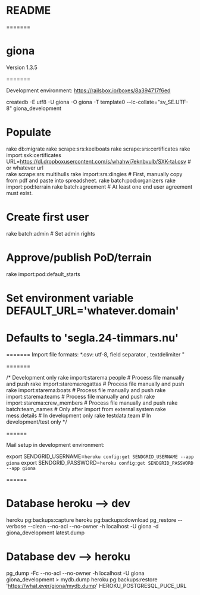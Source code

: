 # README

=======
# giona

Version 1.3.5

=======

Development environment:
https://railsbox.io/boxes/8a394717f6ed

createdb -E utf8 -U giona -O giona -T template0 --lc-collate="sv_SE.UTF-8" giona_development

# Populate
rake db:migrate
rake scrape:srs:keelboats
rake scrape:srs:certificates
rake import:sxk:certificates URL=https://dl.dropboxusercontent.com/s/whahwj7eknbvulb/SXK-tal.csv # or whatever url        
rake scrape:srs:multihulls
rake import:srs:dingies             # First, manually copy from pdf and paste into spreadsheet.
rake batch:pod:organizers
rake import:pod:terrain
rake batch:agreement                # At least one end user agreement must exist.
# Create first user
rake batch:admin                    # Set admin rights
# Approve/publish PoD/terrain
rake import:pod:default_starts


# Set environment variable DEFAULT_URL='whatever.domain'
# Defaults to 'segla.24-timmars.nu'
=======
Import file formats:
*.csv: utf-8, field separator ,  textdelimiter "

=======

/* Development only
rake import:starema:people          # Process file manually and push
rake import:starema:regattas        # Process file manually and push
rake import:starema:boats           # Process file manually and push
rake import:starema:teams           # Process file manually and push
rake import:starema:crew_members    # Process file manually and push
rake batch:team_names               # Only after import from external system
rake mess:details                   # In development only
rake testdata:team                  # In development/test only
*/


======

Mail setup in development environment:

export SENDGRID_USERNAME=`heroku config:get SENDGRID_USERNAME --app giona`
export SENDGRID_PASSWORD=`heroku config:get SENDGRID_PASSWORD --app giona`


======

# Database heroku --> dev
heroku pg:backups:capture
heroku pg:backups:download
pg_restore --verbose --clean --no-acl --no-owner -h localhost -U giona -d giona_development latest.dump

# Database dev --> heroku
pg_dump -Fc --no-acl --no-owner -h localhost -U giona giona_development > mydb.dump
heroku pg:backups:restore 'https://what.ever/giona/mydb.dump' HEROKU_POSTGRESQL_PUCE_URL
